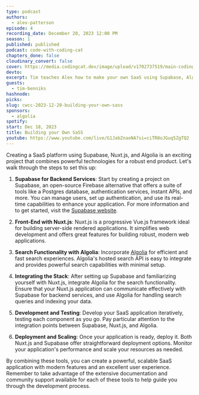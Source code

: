 ```yaml
---
type: podcast
authors:
  - alex-patterson
episode: 4
recording_date: December 20, 2023 12:00 PM
season: 1
published: published
podcast: code-with-coding-cat
chapters_done: false
cloudinary_convert: false
cover: https://media.codingcat.dev/image/upload/v1702737519/main-codingcatdev-photo/2023-12-20-benniks.png
devto:
excerpt: Tim teaches Alex how to make your own SaaS using Supabase, Algolia and Nuxt.
guests:
  - tim-benniks
hashnode:
picks:
slug: cwcc-2023-12-20-building-your-own-sass
sponsors:
  - algolia
spotify:
start: Dec 18, 2023
title: Building your Own SaSS
youtube: https://www.youtube.com/live/G1JabZnaoNA?si=ciTR8oJGuq5ZgTQ2
---
```


Creating a SaaS platform using Supabase, Nuxt.js, and Algolia is an exciting project that combines powerful technologies for a robust end product. Let's walk through the steps to set this up:

1. **Supabase for Backend Services**: Start by creating a project on Supabase, an open-source Firebase alternative that offers a suite of tools like a Postgres database, authentication services, instant APIs, and more. You can manage users, set up authentication, and use its real-time capabilities to enhance your application. For more information and to get started, visit the [Supabase website](https://supabase.com/).

2. **Front-End with Nuxt.js**: Nuxt.js is a progressive Vue.js framework ideal for building server-side rendered applications. It simplifies web development and offers great features for building robust, modern web applications.

3. **Search Functionality with Algolia**: Incorporate [Algolia](https://www.algolia.com/) for efficient and fast search experiences. Algolia's hosted search API is easy to integrate and provides powerful search capabilities with minimal setup.

4. **Integrating the Stack**: After setting up Supabase and familiarizing yourself with Nuxt.js, integrate Algolia for the search functionality. Ensure that your Nuxt.js application can communicate effectively with Supabase for backend services, and use Algolia for handling search queries and indexing your data.

5. **Development and Testing**: Develop your SaaS application iteratively, testing each component as you go. Pay particular attention to the integration points between Supabase, Nuxt.js, and Algolia.

6. **Deployment and Scaling**: Once your application is ready, deploy it. Both Nuxt.js and Supabase offer straightforward deployment options. Monitor your application's performance and scale your resources as needed.

By combining these tools, you can create a powerful, scalable SaaS application with modern features and an excellent user experience. Remember to take advantage of the extensive documentation and community support available for each of these tools to help guide you through the development process.
